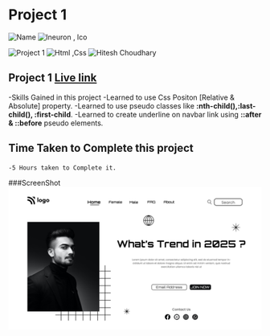 # Project 1

![Name](https://img.shields.io/badge/-Ankit%20Shukla-blue)
![Ineuron , lco](https://img.shields.io/badge/Ineuron-%20lco-green)

![Project 1](https://img.shields.io/badge/-Project%20--1-red)
![Html ,Css](https://img.shields.io/badge/html-%20Css-yellowgreen)
![Hitesh Choudhary](https://img.shields.io/badge/Hitesh-Choudhary-lightgrey)

## Project 1 [Live link](https://streetstyleproj.netlify.app/)

-Skills Gained in this project 
    -Learned to use Css Positon [Relative & Absolute] property.
    -Learned to use pseudo classes like **:nth-child(),:last-child(), :first-child**.
    -Learned to create underline on navbar link using **::after & ::before** pseudo elements.

## Time Taken to Complete this project
    -5 Hours taken to Complete it.

###ScreenShot
![Desktop](./ScreenShot/1.png)
